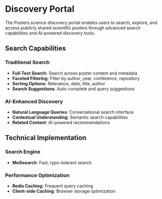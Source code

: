 # Discovery Portal

The Posters.science discovery portal enables users to search, explore, and access publicly shared scientific posters through advanced search capabilities and AI-powered discovery tools.

## Search Capabilities

### Traditional Search

- **Full-Text Search**: Search across poster content and metadata
- **Faceted Filtering**: Filter by author, year, conference, repository
- **Sorting Options**: Relevance, date, title, author
- **Search Suggestions**: Auto-complete and query suggestions

### AI-Enhanced Discovery

- **Natural Language Queries**: Conversational search interface
- **Contextual Understanding**: Semantic search capabilities
- **Related Content**: AI-powered recommendations

## Technical Implementation

### Search Engine

- **Meilisearch**: Fast, typo-tolerant search

### Performance Optimization

- **Redis Caching**: Frequent query caching
- **Client-side Caching**: Browser storage optimization
